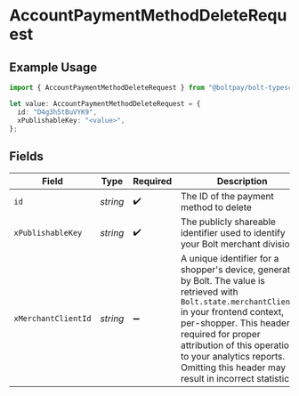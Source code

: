 # AccountPaymentMethodDeleteRequest

## Example Usage

```typescript
import { AccountPaymentMethodDeleteRequest } from "@boltpay/bolt-typescript-sdk/models/operations";

let value: AccountPaymentMethodDeleteRequest = {
  id: "D4g3h5tBuVYK9",
  xPublishableKey: "<value>",
};
```

## Fields

| Field                                                                                                                                                                                                                                                                                                                | Type                                                                                                                                                                                                                                                                                                                 | Required                                                                                                                                                                                                                                                                                                             | Description                                                                                                                                                                                                                                                                                                          | Example                                                                                                                                                                                                                                                                                                              |
| -------------------------------------------------------------------------------------------------------------------------------------------------------------------------------------------------------------------------------------------------------------------------------------------------------------------- | -------------------------------------------------------------------------------------------------------------------------------------------------------------------------------------------------------------------------------------------------------------------------------------------------------------------- | -------------------------------------------------------------------------------------------------------------------------------------------------------------------------------------------------------------------------------------------------------------------------------------------------------------------- | -------------------------------------------------------------------------------------------------------------------------------------------------------------------------------------------------------------------------------------------------------------------------------------------------------------------- | -------------------------------------------------------------------------------------------------------------------------------------------------------------------------------------------------------------------------------------------------------------------------------------------------------------------- |
| `id`                                                                                                                                                                                                                                                                                                                 | *string*                                                                                                                                                                                                                                                                                                             | :heavy_check_mark:                                                                                                                                                                                                                                                                                                   | The ID of the payment method to delete                                                                                                                                                                                                                                                                               | D4g3h5tBuVYK9                                                                                                                                                                                                                                                                                                        |
| `xPublishableKey`                                                                                                                                                                                                                                                                                                    | *string*                                                                                                                                                                                                                                                                                                             | :heavy_check_mark:                                                                                                                                                                                                                                                                                                   | The publicly shareable identifier used to identify your Bolt merchant division.                                                                                                                                                                                                                                      |                                                                                                                                                                                                                                                                                                                      |
| `xMerchantClientId`                                                                                                                                                                                                                                                                                                  | *string*                                                                                                                                                                                                                                                                                                             | :heavy_minus_sign:                                                                                                                                                                                                                                                                                                   | A unique identifier for a shopper's device, generated by Bolt. The value is retrieved with `Bolt.state.merchantClientId` in your frontend context, per-shopper. This header is required for proper attribution of this operation to your analytics reports. Omitting this header may result in incorrect statistics. |                                                                                                                                                                                                                                                                                                                      |
